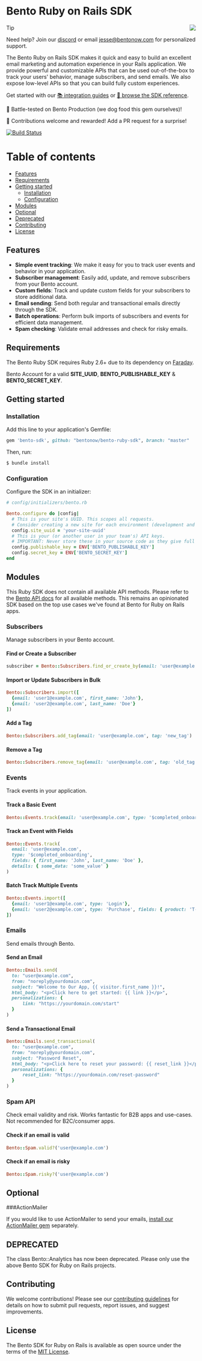 # Bento Ruby on Rails SDK
<img align="right" src="https://app.bentonow.com/brand/logoanim.gif">

> [!TIP]
> Need help? Join our [discord](https://discord.com/invite/ssXXFRmt5F) or email jesse@bentonow.com for personalized support.

The Bento Ruby on Rails SDK makes it quick and easy to build an excellent email marketing and automation experience in your Rails application. We provide powerful and customizable APIs that can be used out-of-the-box to track your users' behavior, manage subscribers, and send emails. We also expose low-level APIs so that you can build fully custom experiences.

Get started with our [📚 integration guides](https://docs.bentonow.com/) or [📘 browse the SDK reference](https://docs.bentonow.com/subscribers).

🐶 Battle-tested on Bento Production (we dog food this gem ourselves)!

🤝 Contributions welcome and rewarded! Add a PR request for a surprise!

[![Build Status](https://travis-ci.org/bentonow/bento-rails-sdk.svg?branch=master)](https://travis-ci.org/bentonow/bento-rails-sdk)

Table of contents
=================

<!--ts-->
* [Features](#features)
* [Requirements](#requirements)
* [Getting started](#getting-started)
    * [Installation](#installation)
    * [Configuration](#configuration)
* [Modules](#modules)
* [Optional](#optional)
* [Deprecated](#deprecated)
* [Contributing](#contributing)
* [License](#license)
<!--te-->

## Features

* **Simple event tracking**: We make it easy for you to track user events and behavior in your application.
* **Subscriber management**: Easily add, update, and remove subscribers from your Bento account.
* **Custom fields**: Track and update custom fields for your subscribers to store additional data.
* **Email sending**: Send both regular and transactional emails directly through the SDK.
* **Batch operations**: Perform bulk imports of subscribers and events for efficient data management.
* **Spam checking**: Validate email addresses and check for risky emails.

## Requirements

The Bento Ruby SDK requires Ruby 2.6+ due to its dependency on [Faraday](https://lostisland.github.io/faraday/#/).

Bento Account for a valid **SITE_UUID**, **BENTO_PUBLISHABLE_KEY** & **BENTO_SECRET_KEY**.

## Getting started

### Installation

Add this line to your application's Gemfile:

```ruby
gem 'bento-sdk', github: "bentonow/bento-ruby-sdk", branch: "master"
```

Then, run:

```bash
$ bundle install
```

### Configuration

Configure the SDK in an initializer:

```ruby
# config/initializers/bento.rb

Bento.configure do |config|
  # This is your site's UUID. This scopes all requests.
  # Consider creating a new site for each environment (development and production) in your Bento account.
  config.site_uuid = 'your-site-uuid'
  # This is your (or another user in your team's) API keys.
  # IMPORTANT: Never store these in your source code as they give full access to your Bento account.
  config.publishable_key = ENV['BENTO_PUBLISHABLE_KEY']
  config.secret_key = ENV['BENTO_SECRET_KEY']
end
```

## Modules

This Ruby SDK does not contain all available API methods. Please refer to the [Bento API docs](https://docs.bentonow.com/) for all available methods. This remains an opinionated SDK based on the top use cases we've found at Bento for Ruby on Rails apps.

### Subscribers

Manage subscribers in your Bento account.

#### Find or Create a Subscriber

```ruby
subscriber = Bento::Subscribers.find_or_create_by(email: 'user@example.com')
```

#### Import or Update Subscribers in Bulk

```ruby
Bento::Subscribers.import([
  {email: 'user1@example.com', first_name: 'John'},
  {email: 'user2@example.com', last_name: 'Doe'}
])
```

#### Add a Tag

```ruby
Bento::Subscribers.add_tag(email: 'user@example.com', tag: 'new_tag')
```

#### Remove a Tag

```ruby
Bento::Subscribers.remove_tag(email: 'user@example.com', tag: 'old_tag')
```

### Events

Track events in your application.

#### Track a Basic Event

```ruby
Bento::Events.track(email: 'user@example.com', type: '$completed_onboarding')
```

#### Track an Event with Fields

```ruby
Bento::Events.track(
  email: 'user@example.com',
  type: '$completed_onboarding',
  fields: { first_name: 'John', last_name: 'Doe' },
  details: { some_data: 'some_value' }
)
```

#### Batch Track Multiple Events

```ruby
Bento::Events.import([
  {email: 'user1@example.com', type: 'Login'},
  {email: 'user2@example.com', type: 'Purchase', fields: { product: 'T-shirt' }}
])
```

### Emails

Send emails through Bento.

#### Send an Email

```ruby
Bento::Emails.send(
  to: "user@example.com",
  from: "noreply@yourdomain.com",
  subject: "Welcome to Our App, {{ visitor.first_name }}!",
  html_body: "<p>Click here to get started: {{ link }}</p>",
  personalizations: {
      link: "https://yourdomain.com/start"
  }
)
```

#### Send a Transactional Email

```ruby
Bento::Emails.send_transactional(
  to: "user@example.com",
  from: "noreply@yourdomain.com",
  subject: "Password Reset",
  html_body: "<p>Click here to reset your password: {{ reset_link }}</p>",
  personalizations: {
      reset_link: "https://yourdomain.com/reset-password"
  }
)
```

### Spam API

Check email validity and risk. Works fantastic for B2B apps and use-cases. Not recommended for B2C/consumer apps.

#### Check if an email is valid

```ruby
Bento::Spam.valid?('user@example.com')
```

#### Check if an email is risky

```ruby
Bento::Spam.risky?('user@example.com')
```

## Optional
###ActionMailer

If you would like to use ActionMailer to send your emails, [install our ActionMailer gem](https://github.com/bentonow/bento-actionmailer) separately.

## DEPRECATED

The class Bento::Analytics has now been deprecated. Please only use the above Bento SDK for Ruby on Rails projects.

## Contributing

We welcome contributions! Please see our [contributing guidelines](CODE_OF_CONDUCT.md) for details on how to submit pull requests, report issues, and suggest improvements.

## License

The Bento SDK for Ruby on Rails is available as open source under the terms of the [MIT License](LICENSE.md).
